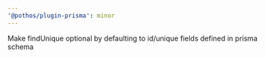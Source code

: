 ```yaml
---
'@pothos/plugin-prisma': minor
---
```


Make findUnique optional by defaulting to id/unique fields defined in prisma schema
